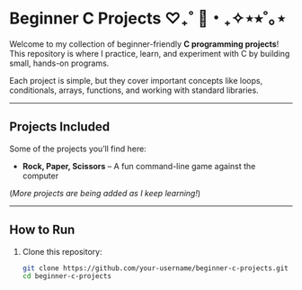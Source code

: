# Beginner C Projects ♡₊˚ 🦢・₊✧⋆⭒˚｡⋆

Welcome to my collection of beginner-friendly **C programming projects**!  
This repository is where I practice, learn, and experiment with C by building small, hands-on programs.  

Each project is simple, but they cover important concepts like loops, conditionals, arrays, functions, and working with standard libraries.

---

##  Projects Included
Some of the projects you’ll find here:
- **Rock, Paper, Scissors** – A fun command-line game against the computer  

(*More projects are being added as I keep learning!*)

---

## How to Run

1. Clone this repository:
   ```bash
   git clone https://github.com/your-username/beginner-c-projects.git
   cd beginner-c-projects
